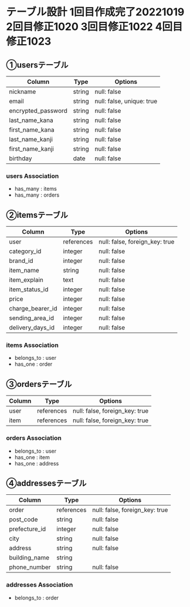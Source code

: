 # テーブル設計 1回目作成完了20221019 2回目修正1020 3回目修正1022 4回目修正1023

## ①usersテーブル

| Column                | Type        | Options                        |
| --------------------- | ----------- | ------------------------------ |
| nickname              | string      | null: false                    |
| email                 | string      | null: false, unique: true      |
| encrypted_password    | string      | null: false                    |
| last_name_kana        | string      | null: false                    |
| first_name_kana       | string      | null: false                    |
| last_name_kanji       | string      | null: false                    |
| first_name_kanji      | string      | null: false                    |
| birthday              | date        | null: false                    |


### users Association
- has_many : items
- has_many : orders


## ②itemsテーブル

| Column                | Type        | Options                        |
| --------------------- | ----------- | ------------------------------ |
| user                  | references  | null: false, foreign_key: true |
| category_id           | integer     | null: false                    |
| brand_id              | integer     | null: false                    |
| item_name             | string      | null: false                    |
| item_explain          | text        | null: false                    |
| item_status_id        | integer     | null: false                    |
| price                 | integer     | null: false                    |
| charge_bearer_id      | integer     | null: false                    |
| sending_area_id       | integer     | null: false                    |
| delivery_days_id      | integer     | null: false                    |

### items Association
- belongs_to : user
- has_one : order

## ③ordersテーブル
| Column                | Type        | Options                        |
| --------------------- | ----------- | ------------------------------ |
| user                  | references  | null: false, foreign_key: true |
| item                  | references  | null: false, foreign_key: true |

### orders Association
- belongs_to : user
- has_one : item
- has_one : address

## ④addressesテーブル
| Column                | Type        | Options                        |
| --------------------- | ----------- | ------------------------------ |
| order                 | references  | null: false, foreign_key: true |
| post_code             | string      | null: false                    |
| prefecture_id         | integer     | null: false                    |
| city                  | string      | null: false                    |
| address               | string      | null: false                    |
| building_name         | string      |                                |
| phone_number          | string      | null: false                    |

### addresses Association
- belongs_to : order
